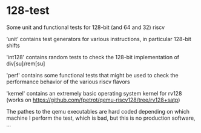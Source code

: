 # 128-test
Some unit and functional tests for 128-bit (and 64 and 32) riscv

‘unit’ contains test generators for various instructions, in particular 128-bit shifts

'int128' contains random tests to check the 128-bit implementation of div[su]/rem[su]

'perf' contains some functional tests that might be used to check the performance behavior of the various riscv flavors

'kernel' contains an extremely basic operating system kernel for rv128 (works on https://github.com/fpetrot/qemu-riscv128/tree/rv128+satp)

The pathes to the qemu executables are hard coded depending on which machine I perform the test, which is bad, but this is no production software, ...
